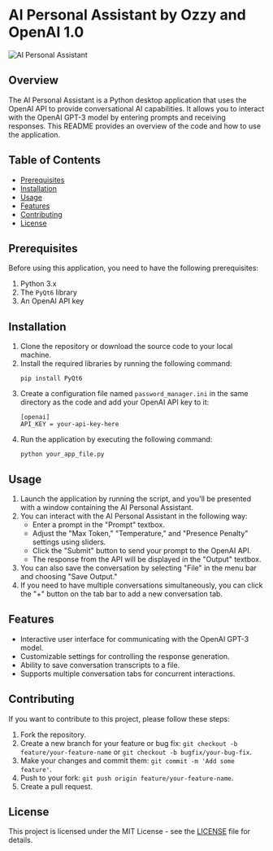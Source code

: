 <!DOCTYPE html>
<html>
<body>
    <h1>AI Personal Assistant by Ozzy and OpenAI 1.0</h1>
    <img src="https://place-your-image-here.com" alt="AI Personal Assistant">

<h2>Overview</h2>
<p>The AI Personal Assistant is a Python desktop application that uses the OpenAI API to provide conversational AI capabilities. It allows you to interact with the OpenAI GPT-3 model by entering prompts and receiving responses. This README provides an overview of the code and how to use the application.</p>

<h2>Table of Contents</h2>
<ul>
    <li><a href="#prerequisites">Prerequisites</a></li>
    <li><a href="#installation">Installation</a></li>
    <li><a href="#usage">Usage</a></li>
    <li><a href="#features">Features</a></li>
    <li><a href="#contributing">Contributing</a></li>
    <li><a href="#license">License</a></li>
</ul>

<h2>Prerequisites</h2>
<p>Before using this application, you need to have the following prerequisites:</p>
<ol>
    <li>Python 3.x</li>
    <li>The <code>PyQt6</code> library</li>
    <li>An OpenAI API key</li>
</ol>

<h2>Installation</h2>
<ol>
    <li>Clone the repository or download the source code to your local machine.</li>
    <li>Install the required libraries by running the following command:
        <pre><code>pip install PyQt6</code></pre>
    </li>
    <li>Create a configuration file named <code>password_manager.ini</code> in the same directory as the code and add your OpenAI API key to it:
        <pre><code>[openai]
API_KEY = your-api-key-here
</code></pre>
    </li>
    <li>Run the application by executing the following command:
        <pre><code>python your_app_file.py</code></pre>
    </li>
</ol>

<h2>Usage</h2>
<ol>
    <li>Launch the application by running the script, and you'll be presented with a window containing the AI Personal Assistant.</li>
    <li>You can interact with the AI Personal Assistant in the following way:
        <ul>
            <li>Enter a prompt in the "Prompt" textbox.</li>
            <li>Adjust the "Max Token," "Temperature," and "Presence Penalty" settings using sliders.</li>
            <li>Click the "Submit" button to send your prompt to the OpenAI API.</li>
            <li>The response from the API will be displayed in the "Output" textbox.</li>
        </ul>
    </li>
    <li>You can also save the conversation by selecting "File" in the menu bar and choosing "Save Output."</li>
    <li>If you need to have multiple conversations simultaneously, you can click the "+" button on the tab bar to add a new conversation tab.</li>
</ol>

<h2>Features</h2>
<ul>
    <li>Interactive user interface for communicating with the OpenAI GPT-3 model.</li>
    <li>Customizable settings for controlling the response generation.</li>
    <li>Ability to save conversation transcripts to a file.</li>
    <li>Supports multiple conversation tabs for concurrent interactions.</li>
</ul>

<h2>Contributing</h2>
<p>If you want to contribute to this project, please follow these steps:</p>
<ol>
    <li>Fork the repository.</li>
    <li>Create a new branch for your feature or bug fix: <code>git checkout -b feature/your-feature-name</code> or <code>git checkout -b bugfix/your-bug-fix</code>.</li>
    <li>Make your changes and commit them: <code>git commit -m 'Add some feature'</code>.</li>
    <li>Push to your fork: <code>git push origin feature/your-feature-name</code>.</li>
    <li>Create a pull request.</li>
</ol>

<h2>License</h2>
<p>This project is licensed under the MIT License - see the <a href="LICENSE">LICENSE</a> file for details.</p>
</body>
</html>

